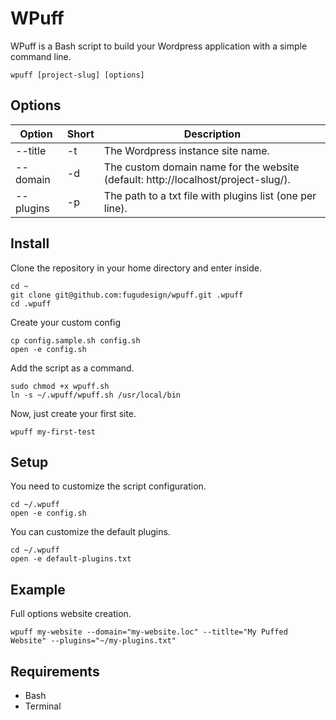 # WPuff

WPuff is a Bash script to build your Wordpress application with a simple command line.

```
wpuff [project-slug] [options]
```

## Options

Option | Short | Description
------ | ----- | -----------
--title | -t | The Wordpress instance site name.
--domain | -d | The custom domain name for the website (default: http://localhost/project-slug/).
--plugins | -p | The path to a txt file with plugins list (one per line).

## Install

Clone the repository in your home directory and enter inside.

```
cd ~
git clone git@github.com:fugudesign/wpuff.git .wpuff
cd .wpuff
``` 

Create your custom config
```
cp config.sample.sh config.sh
open -e config.sh
```

Add the script as a command.
```
sudo chmod +x wpuff.sh
ln -s ~/.wpuff/wpuff.sh /usr/local/bin
```

Now, just create your first site.
```
wpuff my-first-test
```

## Setup

You need to customize the script configuration.
```
cd ~/.wpuff
open -e config.sh
```

You can customize the default plugins.
```
cd ~/.wpuff
open -e default-plugins.txt
```

## Example

Full options website creation.
```
wpuff my-website --domain="my-website.loc" --titlte="My Puffed Website" --plugins="~/my-plugins.txt"
```

## Requirements

- Bash
- Terminal
